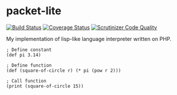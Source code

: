 # packet-lite
[![Build Status](https://travis-ci.org/peacefulbit/packet-lite.svg?branch=master)](https://travis-ci.org/peacefulbit/packet-lite)
[![Coverage Status](https://coveralls.io/repos/github/peacefulbit/packet-lite/badge.svg?branch=master)](https://coveralls.io/github/peacefulbit/packet-lite?branch=master)
[![Scrutinizer Code Quality](https://scrutinizer-ci.com/g/peacefulbit/packet-lite/badges/quality-score.png?b=master)](https://scrutinizer-ci.com/g/peacefulbit/packet-lite/?branch=master)

My implementation of lisp-like language interpreter written on PHP.

```
; Define constant
(def pi 3.14)

; Define function
(def (square-of-circle r) (* pi (pow r 2)))

; Call function
(print (square-of-circle 15))
```
